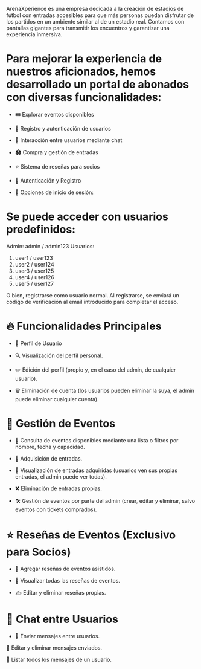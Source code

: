 ArenaXperience es una empresa dedicada a la creación de estadios de fútbol con entradas accesibles para que más personas puedan disfrutar de los partidos en un ambiente similar al de un estadio real. Contamos con pantallas gigantes para transmitir los encuentros y garantizar una experiencia inmersiva.

# Para mejorar la experiencia de nuestros aficionados, hemos desarrollado un portal de abonados con diversas funcionalidades:

- 🎟️ Explorar eventos disponibles

* 🔐 Registro y autenticación de usuarios

+ 💬 Interacción entre usuarios mediante chat

* 🏟️ Compra y gestión de entradas

- ⭐ Sistema de reseñas para socios

+ 🚀 Autenticación y Registro

* 🔑 Opciones de inicio de sesión:

# Se puede acceder con usuarios predefinidos:

Admin: admin / admin123
Usuarios: 
1. user1 / user123
2. user2 / user124
3. user3 / user125
4. user4 / user126
5. user5 / user127

O bien, registrarse como usuario normal. Al registrarse, se enviará un código de verificación al email introducido para completar el acceso.

# 🔥 Funcionalidades Principales

* 👤 Perfil de Usuario

+ 🔍 Visualización del perfil personal.

- ✏️ Edición del perfil (propio y, en el caso del admin, de cualquier usuario).

+ 🗑️ Eliminación de cuenta (los usuarios pueden eliminar la suya, el admin puede eliminar cualquier cuenta).

# 🎫 Gestión de Eventos

* 📅 Consulta de eventos disponibles mediante una lista o filtros por nombre, fecha y capacidad.

- 🛒 Adquisición de entradas.

+ 📂 Visualización de entradas adquiridas (usuarios ven sus propias entradas, el admin puede ver todas).

* ❌ Eliminación de entradas propias.

- 🛠️ Gestión de eventos por parte del admin (crear, editar y eliminar, salvo eventos con tickets comprados).

# ⭐ Reseñas de Eventos (Exclusivo para Socios)

* 📝 Agregar reseñas de eventos asistidos.

- 👀 Visualizar todas las reseñas de eventos.

+ ✍️ Editar y eliminar reseñas propias.

# 💬 Chat entre Usuarios

* 📩 Enviar mensajes entre usuarios.

📝 Editar y eliminar mensajes enviados.

📜 Listar todos los mensajes de un usuario.

